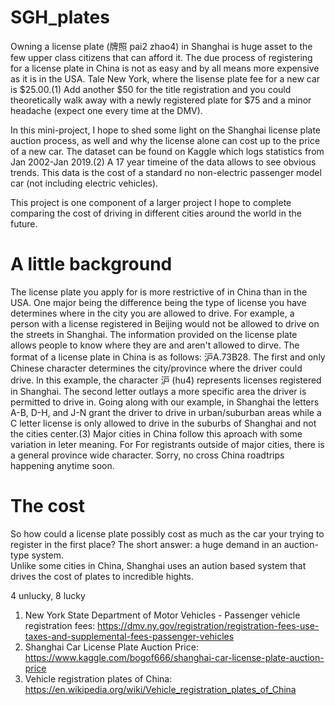 # SGH_plates

Owning a license plate (牌照 pai2 zhao4) in Shanghai is huge asset to the few upper class citizens that can afford it. The due process of registering for a license plate in China is not as easy and by all means more expensive as it is in the USA. Tale New York, where the lisense plate fee for a new car is $25.00.(1) Add another $50 for the title registration and you could theoretically walk away with a newly registered plate for $75 and a minor headache (expect one every time at the DMV).  

In this mini-project, I hope to shed some light on the Shanghai license plate auction process, as well and why the license alone can cost up to the price of a new car. The dataset can be found on Kaggle which logs statistics from Jan 2002-Jan 2019.(2) A 17 year timeine of the data allows to see obvious trends. This data is the cost of a standard no non-electric passenger model car (not including electric vehicles). 

This project is one component of a larger project I hope to complete comparing the cost of driving in different cities around the world in the future.

# A little background 

The license plate you apply for is more restrictive of in China than in the USA. One major being the difference being the type of license you have determines where in the city you are allowed to drive. For example, a person with a license registered in Beijing would not be allowed to drive on the streets in Shanghai. The information provided on the license plate allows people to know where they are and aren't allowed to dirve. The format of a license plate in China is as follows: 沪A.73B28. The first and only Chinese character determines the city/province where the driver could drive. In this example, the character 沪 (hu4) represents licenses registered in Shanghai. The second letter outlays a more specific area the driver is permitted to drive in. Going along with our example, in Shanghai the letters A-B, D-H, and J-N grant the driver to drive in urban/suburban areas while a C letter license is only allowed to drive in the suburbs of Shanghai and not the cities center.(3) Major cities in China follow this aproach with some variation in leter meaning. For For registrants outside of major cities, there is a general province wide character. Sorry, no cross China roadtrips happening anytime soon.

# The cost

So how could a license plate possibly cost as much as the car your trying to register in the first place? The short answer: a huge demand in an auction-type system.  
Unlike some cities in China, Shanghai uses an aution based system that drives the cost of plates to incredible hights.  


4 unlucky, 8 lucky


1. New York State Department of Motor Vehicles - Passenger vehicle registration fees: https://dmv.ny.gov/registration/registration-fees-use-taxes-and-supplemental-fees-passenger-vehicles
2. Shanghai Car License Plate Auction Price: https://www.kaggle.com/bogof666/shanghai-car-license-plate-auction-price 
3. Vehicle registration plates of China: https://en.wikipedia.org/wiki/Vehicle_registration_plates_of_China
